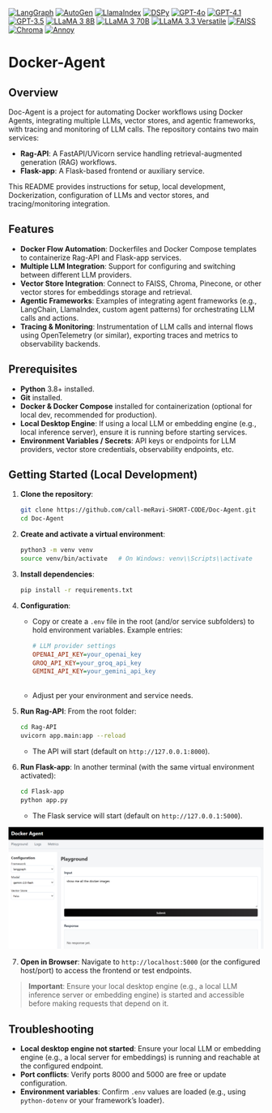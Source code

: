 [![LangGraph](https://img.shields.io/badge/LangGraph-%23000000.svg?style=flat&logo=python&logoColor=white)](https://github.com/langchain-ai/langgraph)
[![AutoGen](https://img.shields.io/badge/AutoGen-%23181717.svg?style=flat&logo=github&logoColor=white)](https://github.com/microsoft/autogen)
[![LlamaIndex](https://img.shields.io/badge/LlamaIndex-%234285F4.svg?style=flat&logo=llama&logoColor=white)](https://www.llamaindex.ai/)
[![DSPy](https://img.shields.io/badge/DSPy-%23FF3E00.svg?style=flat&logo=python&logoColor=white)](https://stanfordnlp.github.io/dspy/)
[![GPT-4o](https://img.shields.io/badge/GPT--4o-%230055FF.svg?style=flat&logo=openai&logoColor=white)](https://openai.com/)
[![GPT-4.1](https://img.shields.io/badge/GPT--4.1-%230055FF.svg?style=flat&logo=openai&logoColor=white)](https://openai.com/)
[![GPT-3.5](https://img.shields.io/badge/GPT--3.5--Turbo-%230055FF.svg?style=flat&logo=openai&logoColor=white)](https://openai.com/)
[![LLaMA 3 8B](https://img.shields.io/badge/LLaMA3--8B-%23ffb86c.svg?style=flat&logo=meta&logoColor=white)](https://ai.meta.com/llama/)
[![LLaMA 3 70B](https://img.shields.io/badge/LLaMA3--70B-%23ffb86c.svg?style=flat&logo=meta&logoColor=white)](https://ai.meta.com/llama/)
[![LLaMA 3.3 Versatile](https://img.shields.io/badge/LLaMA--3.3--Versatile-%23ffb86c.svg?style=flat&logo=meta&logoColor=white)](https://ai.meta.com/llama/)
[![FAISS](https://img.shields.io/badge/FAISS-%2300C7B7.svg?style=flat&logo=facebook&logoColor=white)](https://github.com/facebookresearch/faiss)
[![Chroma](https://img.shields.io/badge/Chroma-%23F28D35.svg?style=flat&logo=python&logoColor=white)](https://www.trychroma.com/)
[![Annoy](https://img.shields.io/badge/Annoy-%23339999.svg?style=flat&logo=python&logoColor=white)](https://github.com/spotify/annoy)




# Docker-Agent

## Overview

Doc-Agent is a project for automating Docker workflows using Docker Agents, integrating multiple LLMs, vector stores, and agentic frameworks, with tracing and monitoring of LLM calls. The repository contains two main services:

* **Rag-API**: A FastAPI/UVicorn service handling retrieval-augmented generation (RAG) workflows.
* **Flask-app**: A Flask-based frontend or auxiliary service.

This README provides instructions for setup, local development, Dockerization, configuration of LLMs and vector stores, and tracing/monitoring integration.

## Features

* **Docker Flow Automation**: Dockerfiles and Docker Compose templates to containerize Rag-API and Flask-app services.
* **Multiple LLM Integration**: Support for configuring and switching between different LLM providers.
* **Vector Store Integration**: Connect to FAISS, Chroma, Pinecone, or other vector stores for embeddings storage and retrieval.
* **Agentic Frameworks**: Examples of integrating agent frameworks (e.g., LangChain, LlamaIndex, custom agent patterns) for orchestrating LLM calls and actions.
* **Tracing & Monitoring**: Instrumentation of LLM calls and internal flows using OpenTelemetry (or similar), exporting traces and metrics to observability backends.

## Prerequisites

* **Python** 3.8+ installed.
* **Git** installed.
* **Docker & Docker Compose** installed for containerization (optional for local dev, recommended for production).
* **Local Desktop Engine**: If using a local LLM or embedding engine (e.g., local inference server), ensure it is running before starting services.
* **Environment Variables / Secrets**: API keys or endpoints for LLM providers, vector store credentials, observability endpoints, etc.

## Getting Started (Local Development)

1. **Clone the repository**:

   ```bash
   git clone https://github.com/call-meRavi-SHORT-CODE/Doc-Agent.git
   cd Doc-Agent
   ```

2. **Create and activate a virtual environment**:

   ```bash
   python3 -m venv venv
   source venv/bin/activate   # On Windows: venv\\Scripts\\activate
   ```

3. **Install dependencies**:

   ```bash
   pip install -r requirements.txt
   ```

4. **Configuration**:

   * Copy or create a `.env` file in the root (and/or service subfolders) to hold environment variables. Example entries:

     ```ini
     # LLM provider settings
     OPENAI_API_KEY=your_openai_key
     GROQ_API_KEY=your_groq_api_key
     GEMINI_API_KEY=your_gemini_api_key
    
     ```
   * Adjust per your environment and service needs.

5. **Run Rag-API**:
   From the root folder:

   ```bash
   cd Rag-API
   uvicorn app.main:app --reload
   ```

   * The API will start (default on `http://127.0.0.1:8000`).

6. **Run Flask-app**:
   In another terminal (with the same virtual environment activated):

   ```bash
   cd Flask-app
   python app.py
   ```

   * The Flask service will start (default on `http://127.0.0.1:5000`).
  
![Inputs](Flask-app.png)

7. **Open in Browser**:
   Navigate to `http://localhost:5000` (or the configured host/port) to access the frontend or test endpoints.

> **Important**: Ensure your local desktop engine (e.g., a local LLM inference server or embedding engine) is started and accessible before making requests that depend on it.



## Troubleshooting

* **Local desktop engine not started**: Ensure your local LLM or embedding engine (e.g., a local server for embeddings) is running and reachable at the configured endpoint.
* **Port conflicts**: Verify ports 8000 and 5000 are free or update configuration.
* **Environment variables**: Confirm `.env` values are loaded (e.g., using `python-dotenv` or your framework’s loader).



